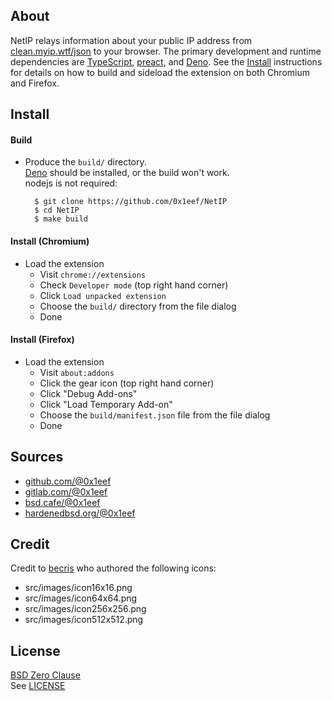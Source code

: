 ## About

NetIP relays information about your public IP address
from
[clean.myip.wtf/json](https://clean.myip.wtf/json)
to your browser. The primary development and runtime
dependencies are
[TypeScript](https://www.typescriptlang.org/),
[preact](https://preactjs.com/),
and
[Deno](https://deno.com/). See the [Install](#install)
instructions for details on how to build and sideload the
extension on both Chromium and Firefox.

## Install

#### Build

* Produce the `build/` directory. <br>
  [Deno](https://deno.com/) should be installed, or the build
  won't work. <br> nodejs is not required:

        $ git clone https://github.com/0x1eef/NetIP
        $ cd NetIP
        $ make build

#### Install (Chromium)

* Load the extension
    * Visit `chrome://extensions`
    * Check `Developer mode` (top right hand corner)
    * Click `Load unpacked extension`
    * Choose the `build/` directory from the file dialog
    * Done

#### Install (Firefox)

* Load the extension
  * Visit `about:addons`
  * Click the gear icon (top right hand corner)
  * Click "Debug Add-ons"
  * Click "Load Temporary Add-on"
  * Choose the `build/manifest.json` file from the file dialog
  * Done

## Sources

* [github.com/@0x1eef](https://github.com/0x1eef/NetIP#readme)
* [gitlab.com/@0x1eef](https://gitlab.com/0x1eef/NetIP#about)
* [bsd.cafe/@0x1eef](https://brew.bsd.cafe/0x1eef/NetIP#readme)
* [hardenedbsd.org/@0x1eef](https://git.hardenedbsd.org/0x1eef/NetIP#about)

## Credit

Credit to
[becris](https://www.flaticon.com/authors/becris)
who authored the following icons:

* src/images/icon16x16.png
* src/images/icon64x64.png
* src/images/icon256x256.png
* src/images/icon512x512.png

## License

[BSD Zero Clause](https://choosealicense.com/licenses/0bsd/)
<br>
See [LICENSE](./share/NetIP/LICENSE)
